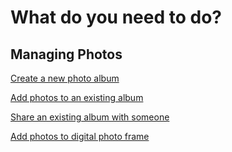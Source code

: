 # What do you need to do?

## Managing Photos

[Create a new photo album](./new-album.md)

[Add photos to an existing album](./existing-album.md)

[Share an existing album with someone](./share-album.md)

[Add photos to digital photo frame](./digital-frame.md)
